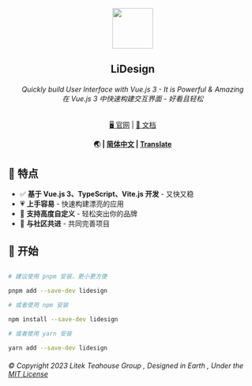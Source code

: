 <div align="center">

<img src="https://avatars.githubusercontent.com/u/114280360?s=200&v=4" height="82" width="82"/>

<h2>LiDesign</h2>

<h6>Quickly build User Interface with Vue.js 3 - It is Powerful & Amazing<br>
在 Vue.js 3 中快速构建交互界面 - 好看且轻松</h6>

<a href="https://ds.licn.eu.org">
🖥 官网</a> | 
<a href="https://ds.licn.eu.org">
📃 文档</a>

<b>🌏 | <a href="https://github.com/litekcn/lidesign/README.md">简体中文</a> | <a href="https://github.com/xwtlt/Yuqin/">Translate</a></b>

</div>

## 🎊 特点

- ✅ **基于 Vue.js 3、TypeScript、Vite.js 开发** - 又快又稳
- 💗 **上手容易** - 快速构建漂亮的应用
- 🔨 **支持高度自定义** - 轻松突出你的品牌
- 🎯 **与社区共进** - 共同完善项目

## 📲 开始

```sh

# 建议使用 pnpm 安装，更小更方便

pnpm add --save-dev lidesign

# 或者使用 npm 安装

npm install --save-dev lidesign

# 或者使用 yarn 安装

yarn add --save-dev lidesign

```

<h6>© Copyright 2023 Litek Teahouse Group , Designed in Earth , Under the <a href="https://github.com/litekcn/lidesign/LICENSE">MIT License</a></h6>



